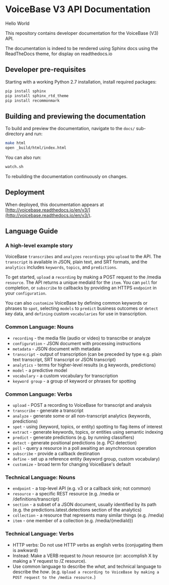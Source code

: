 # VoiceBase V3 API Documentation

Hello World

This repository contains developer documentation for the VoiceBase (V3) API.

The documentation is indeed to be rendered using Sphinx docs using the ReadTheDocs theme, for display on readthedocs.io

## Developer pre-requisites

Starting with a working Python 2.7 installation, install required packages:

```bash
pip install sphinx
pip install sphinx_rtd_theme
pip install recommonmark
```

## Building and previewing the documentation

To build and preview the documentation, navigate to the `docs/` sub-directory and run:

```bash
make html
open _build/html/index.html
```

You can also run:

```bash
watch.sh
```

To rebuilding the documentation continuously on changes.

## Deployment

When deployed, this documentation appears at [http://voicebase.readthedocs.io/en/v3/](http://voicebase.readthedocs.io/en/v3/).

## Language Guide

### A high-level example story

VoiceBase `transcribes` and `analyzes` `recordings` you `upload` to the API. The `transcript` is available in JSON, plain text, and SRT formats, and the `analytics` includes `keywords`, `topics`, and `predictions`.

To get started, `upload` a `recording` by making a POST request to the /media `resource`. The API returns a unique mediaId for the `item`. You can `poll` for completion, or `subscribe` to callbacks by providing an HTTPS `endpoint` in your `configuration`.

You can also `customize` VoiceBase by defining common keywords or phrases to `spot`, selecting `models` to `predict` business outcomes or `detect` key data, and `defining` custom `vocabularies` for use in transcription.

### Common Language: Nouns

- `recording` - the media file (audio or video) to transcribe or analyze
- `configuration` - JSON document with processing instructions
- `metadata` - JSON document with metadata
- `transcript` - output of transcription (can be preceded by type e.g. plain text transcript, SRT transcript or JSON transcript)
- `analytics` - terms for higher-level results (e.g keywords, predictions)
- `model` - a predictive model
- `vocabulary` - a custom vocabulary for transcription
- `keyword group` - a group of keyword or phrases for spotting

### Common Language: Verbs

- `upload` - POST a recording to VoiceBase for transcript and analysis
- `transcribe` - generate a transcript
- `analyze` - generate some or all non-transcript analytics (keywords, predictions)
- `spot` - using (keyword, topics, or entity) spotting to flag items of interest
- `extract` - generate keywords, topics, or entities using semantic indexing
- `predict` - generate predictions (e.g. by running classifiers)
- `detect` - generate positional predictions (e.g. PCI detection)
- `poll` - query a resource in a poll awaiting an asynchronous operation
- `subscribe` - provide a callback destination
- `define` - set up a reference entity (keyword group, custom vocabulary)
- `customize` - broad term for changing VoiceBase's default

### Technical Language: Nouns

- `endpoint` - a top-level API (e.g. v3 or a callback sink; not common)
- `resource` - a specific REST resource (e.g. /media or /definitions/transcript)
- `section` - a subset of a JSON document, usually identified by its path (e.g. the predictions.latest.detections section of the analytics)
- `collection` - a resource that represents many similar things (e.g. /media)
- `item` - one member of a collection (e.g. /media/{mediaId})

### Technical Language: Verbs

- HTTP verbs: Do not use HTTP verbs as english verbs (conjugating them is awkward)
- Instead: Make a VERB request to /noun resource (or: accomplish X by making a Y request to /Z resource).
- Use common language to describe the *what*, and technical language to describe the *how*. (e.g. `Upload a recording to VoiceBase by making a POST request to the /media resource.`)
